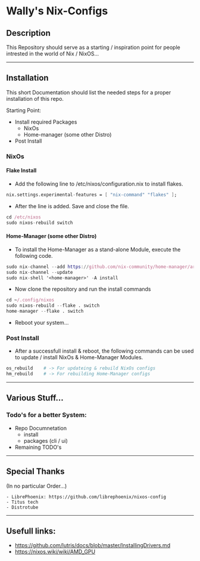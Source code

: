 # Wally's Nix-Configs

## Description

This Repository should serve as a starting / inspiration point for people intrested in the world of Nix / NixOS...

---

## Installation

This short Documentation should list the needed steps for a proper installation of this repo.

Starting Point:
- Install required Packages
    - NixOs
    - Home-manager (some other Distro)
- Post Install

### NixOs

#### Flake Install

- Add the following line to /etc/nixos/configuration.nix to install flakes.

```nix
nix.settings.experimental-features = [ "nix-command" "flakes" ];
```

- After the line is added. Save and close the file.

```nix
cd /etc/nixos
sudo nixos-rebuild switch
```


#### Home-Manager (some other Distro)

- To install the Home-Manager as a stand-alone Module, execute the following code.

```nix
sudo nix-channel --add https://github.com/nix-community/home-manager/archive/master.tar.gz home-manager
sudo nix-channel --update
sudo nix-shell '<home-manager>' -A install
```

- Now clone the repository and run the install commands

```nix
cd ~/.config/nixos
sudo nixos-rebuild --flake . switch
home-manager --flake . switch
```

- Reboot your system...


### Post Install

- After a successfull install & reboot, the following commands can be used to update / install NixOs & Home-Manager Modules.

```nix
os_rebuild    # -> For updateing & rebuild NixOs configs
hm_rebuild    # -> For rebuilding Home-Manager configs
```

---

## Various Stuff...

### Todo's for a better System:

- Repo Documnetation
    - install
    - packages (cli / ui)
- Remaining TODO's

---

## Special Thanks

(In no particular Order...)

    - LibrePhoenix: https://github.com/librephoenix/nixos-config
    - Titus tech
    - Distrotube


---

## Usefull links:
 - https://github.com/lutris/docs/blob/master/InstallingDrivers.md
 - https://nixos.wiki/wiki/AMD_GPU
